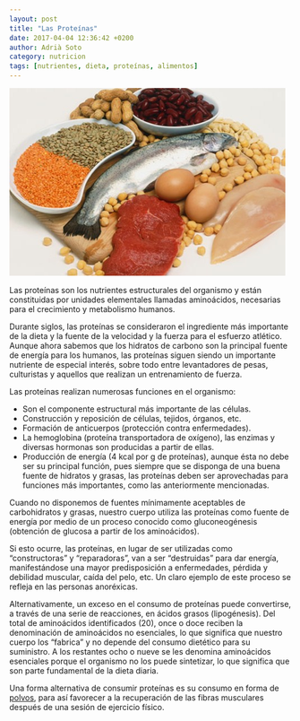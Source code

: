 ```yaml
---
layout: post
title: "Las Proteínas"
date: 2017-04-04 12:36:42 +0200
author: Adrià Soto
category: nutricion
tags: [nutrientes, dieta, proteínas, alimentos]
---
```

![Proteínas](/assets/proteinas.jpg)

Las proteínas son los nutrientes estructurales del organismo y están constituidas por unidades 
elementales llamadas aminoácidos, necesarias para el crecimiento y metabolismo humanos.

Durante siglos, las proteínas se consideraron el ingrediente más importante de la dieta y 
la fuente de la velocidad y la fuerza para el esfuerzo atlético. Aunque ahora sabemos que 
los hidratos de carbono son la principal fuente de energía para los humanos, las proteínas 
siguen siendo un importante nutriente de especial interés, sobre todo entre levantadores de 
pesas, culturistas y aquellos que realizan un entrenamiento de fuerza.

<!--excerpt-->

Las proteínas realizan numerosas funciones en el organismo:

* Son el componente estructural más importante de las células.
* Construcción y reposición de células, tejidos, órganos, etc.
* Formación de anticuerpos (protección contra enfermedades).
* La hemoglobina (proteína transportadora de oxígeno), las enzimas y diversas hormonas son 
producidas a partir de ellas.
* Producción de energía (4 kcal por g de proteínas), aunque ésta no debe ser su principal 
función, pues siempre que se disponga de una buena fuente de hidratos y grasas, las proteínas 
deben ser aprovechadas para funciones más importantes, como las anteriormente mencionadas.

Cuando no disponemos de fuentes mínimamente aceptables de carbohidratos y grasas, nuestro cuerpo 
utiliza las proteínas como fuente de energía por medio de un proceso conocido como gluconeogénesis 
(obtención de glucosa a partir de los aminoácidos).

Si esto ocurre, las proteínas, en lugar de ser utilizadas como “constructoras” y “reparadoras”, 
van a ser “destruidas” para dar energía, manifestándose una mayor predisposición a enfermedades, 
pérdida y debilidad muscular, caída del pelo, etc. Un claro ejemplo de este proceso se refleja 
en las personas anoréxicas.

Alternativamente, un exceso en el consumo de proteínas puede convertirse, a través de una serie 
de reacciones, en ácidos grasos (lipogénesis). Del total de aminoácidos identificados (20), once 
o doce reciben la denominación de aminoácidos no esenciales, lo que significa que nuestro cuerpo 
los “fabrica” y no depende del consumo dietético para su suministro. A los restantes ocho o nueve 
se les denomina aminoácidos esenciales porque el organismo no los puede sintetizar, lo que 
significa que son parte fundamental de la dieta diaria.

Una forma alternativa de consumir proteínas es su consumo en forma de [polvos](https://www.myprotein.es), 
para así favorecer a la recuperación de las fibras musculares después de una sesión de ejercicio físico.
